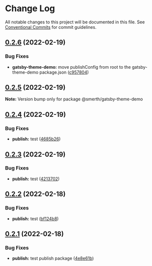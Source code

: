 # Change Log

All notable changes to this project will be documented in this file.
See [Conventional Commits](https://conventionalcommits.org) for commit guidelines.

## [0.2.6](https://github.com/smerth/gatsby-theme-template/compare/v0.2.5...v0.2.6) (2022-02-19)


### Bug Fixes

* **gatsby-theme-demo:** move publishConfig from root to the gatsby-theme-demo package.json ([c957804](https://github.com/smerth/gatsby-theme-template/commit/c95780415cacbb0b9ce77da7ef46ca860fc36888))





## [0.2.5](https://github.com/smerth/gatsby-theme-template/compare/v0.3.2...v0.2.5) (2022-02-19)

**Note:** Version bump only for package @smerth/gatsby-theme-demo





## [0.2.4](https://github.com/smerth/gatsby-theme-template/compare/v0.2.3...v0.2.4) (2022-02-19)


### Bug Fixes

* **publish:** test ([4685b26](https://github.com/smerth/gatsby-theme-template/commit/4685b264971532069ac51225029c60c8da375629))





## [0.2.3](https://github.com/smerth/gatsby-theme-template/compare/v0.2.2...v0.2.3) (2022-02-19)


### Bug Fixes

* **publish:** test ([4213702](https://github.com/smerth/gatsby-theme-template/commit/4213702f9e76f26a866c9dff03082663c427be4d))





## [0.2.2](https://github.com/smerth/gatsby-theme-template/compare/v0.2.1...v0.2.2) (2022-02-18)


### Bug Fixes

* **publish:** test ([bf124b8](https://github.com/smerth/gatsby-theme-template/commit/bf124b8d1c7ee0c5df22547e592df7b4bffec20d))





## [0.2.1](https://github.com/smerth/gatsby-theme-template/compare/v0.3.0...v0.2.1) (2022-02-18)


### Bug Fixes

* **publish:** test publish package ([4e8e61b](https://github.com/smerth/gatsby-theme-template/commit/4e8e61b1e99247c45b841aca0f548ae696a0f389))

